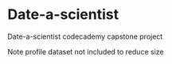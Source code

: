 # Date-a-scientist
 Date-a-scientist codecademy capstone project

Note profile dataset not included to reduce size
